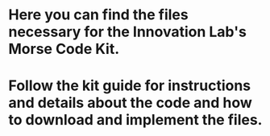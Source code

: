 # Here you can find the files necessary for the Innovation Lab's Morse Code Kit.
# Follow the kit guide for instructions and details about the code and how to download and implement the files.
